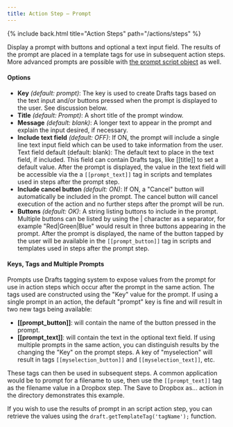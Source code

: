 ```yaml
---
title: Action Step – Prompt
---
```


{% include back.html title="Action Steps" path="/actions/steps" %}

Display a prompt with buttons and optional a text input field.  The results of the prompt are placed in a template tags for use in subsequent action steps.  More advanced prompts are possible with [the prompt script object](http://reference.getdrafts.com/objects/Prompt) as well.

#### Options

- **Key** *(default: prompt)*: The key is used to create Drafts tags based on the text input and/or buttons pressed when the prompt is displayed to the user. See discussion below.
- **Title** *(default: Prompt)*: A short title of the prompt window.
- **Message** *(default: blank)*: A longer text to appear in the prompt and explain the input desired, if necessary.
- **Include text field** *(default: OFF)*: If ON, the prompt will include a single line text input field which can be used to take information from the user.
Text field default (default: blank): The default text to place in the text field, if included. This field can contain Drafts tags, like [[title]] to set a default value. After the prompt is displayed, the value in the text field will be accessible via the a `[[prompt_text]]` tag in scripts and templates used in steps after the prompt step.
- **Include cancel button** *(default: ON)*: If ON, a "Cancel" button will automatically be included in the prompt. The cancel button will cancel execution of the action and no further steps after the prompt will be run.
- **Buttons** *(default: OK)*: A string listing buttons to include in the prompt. Multiple buttons can be listed by using the \| character as a separator, for example "Red\|Green\|Blue" would result in three buttons appearing in the prompt. After the prompt is displayed, the name of the button tapped by the user will be available in the `[[prompt_button]]` tag in scripts and templates used in steps after the prompt step.

#### Keys, Tags and Multiple Prompts

Prompts use Drafts tagging system to expose values from the prompt for use in action steps which occur after the prompt in the same action. The tags used are constructed using the "Key" value for the prompt.  If using a single prompt in an action, the default "prompt" key is fine and will result in two new tags being available:

- **[[prompt_button]]**: will contain the name of the button pressed in the prompt.
- **[[prompt_text]]**: will contain the text in the optional text field.
If using multiple prompts in the same action, you can distinguish results by the changing the "Key" on the prompt steps.  A key of "myselection" will result in tags `[[myselection_button]]` and `[[myselection_text]]`, etc.

These tags can then be used in subsequent steps.  A common application would be to prompt for a filename to use, then use the `[[prompt_text]]` tag as the filename value in a Dropbox step. The Save to Dropbox as... action in the directory demonstrates this example.

If you wish to use the results of prompt in an script action step, you can retrieve the values using the `draft.getTemplateTag('tagName');` function.  
